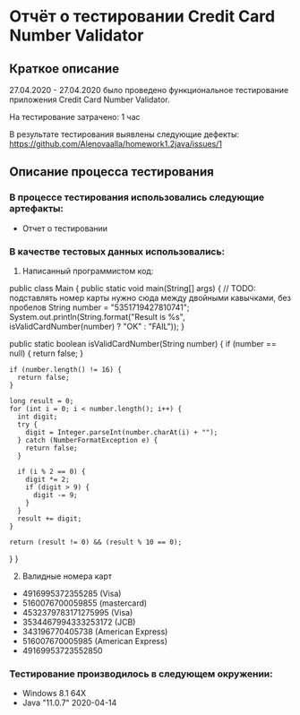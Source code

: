 # Отчёт о тестировании Credit Card Number Validator

## Краткое описание

27.04.2020 - 27.04.2020 было проведено функциональное тестирование приложения Credit Card Number Validator.

На тестирование затрачено: 1 час

В результате тестирования выявлены следующие дефекты:
https://github.com/Alenovaalla/homework1.2java/issues/1

## Описание процесса тестирования

### В процессе тестирования использовались следующие артефакты:
* Отчет о тестировании

### В качестве тестовых данных использовались:
1. Написанный программистом код:

public class Main {
  public static void main(String[] args) {
    // TODO: подставлять номер карты нужно сюда между двойными кавычками, без пробелов
    String number = "5351719427810741";
    System.out.println(String.format("Result is %s", isValidCardNumber(number) ? "OK" : "FAIL"));
  }

  public static boolean isValidCardNumber(String number) {
    if (number == null) {
      return false;
    }

    if (number.length() != 16) {
      return false;
    }

    long result = 0;
    for (int i = 0; i < number.length(); i++) {
      int digit;
      try {
        digit = Integer.parseInt(number.charAt(i) + "");
      } catch (NumberFormatException e) {
        return false;
      }

      if (i % 2 == 0) {
        digit *= 2;
        if (digit > 9) {
          digit -= 9;
        }
      }
      result += digit;
    }

    return (result != 0) && (result % 10 == 0);
  }
}

2. Валидные номера карт 
* 4916995372355285 (Visa)
* 5160076700059855 (mastercard)
* 4532379783171275995 (Visa)
* 3534467994333253172 (JCB)
* 343196770405738 (American Express)
* 516007670005985 (American Express)
* 49169953723552850

### Тестирование производилось в следующем окружении:
* Windows 8.1 64X
* Java "11.0.7" 2020-04-14
